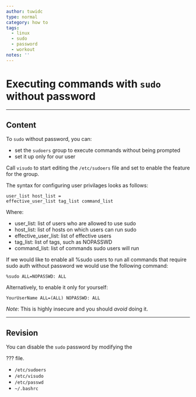 ```yaml
---
author: tuwidc
type: normal
category: how to
tags:
  - linux
  - sudo
  - password
  - workout
notes: ''
---
```


# Executing commands with `sudo` without password


---

## Content

To `sudo` without password, you can:

- set the `sudoers` group to execute commands without being prompted
- set it up only for our user

Call `visudo` to start editing the
`/etc/sudoers` file and set to enable the feature for the group.

The syntax for configuring user privilages looks as follows:

```plain-text
user_list host_list =
effective_user_list tag_list command_list
```

Where:

- user_list: list of users who are allowed to use sudo
- host_list: list of hosts on which users can run sudo
- effective_user_list: list of effective users
- tag_list: list of tags, such as NOPASSWD
- command_list: list of commands sudo users will run

If we would like to enable all %sudo users to run all commands that require sudo auth without password we would use the following command:

```plain-text
%sudo ALL=NOPASSWD: ALL
```

Alternatively, to enable it only for yourself:

```plain-text
YourUserName ALL=(ALL) NOPASSWD: ALL
```

*Note*: This is highly insecure and you should *avoid* doing it.


---

## Revision

You can disable the `sudo` password by modifying the

 ??? file.

- `/etc/sudoers`
- `/etc/visudo`
- `/etc/passwd`
- `~/.bashrc`
